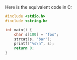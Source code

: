 Here is the equivalent code in C:

```c
#include <stdio.h>
#include <string.h>

int main() {
    char s[100] = "foo";
    strcat(s, "bar");
    printf("%s\n", s);
    return 0;
}
```
